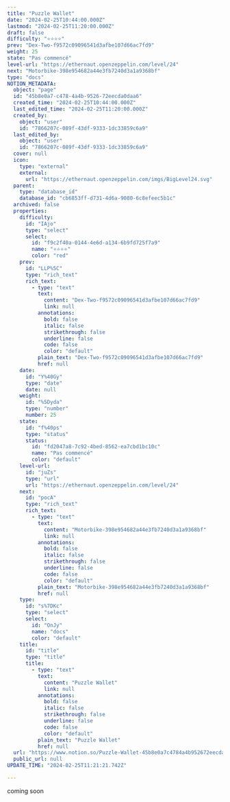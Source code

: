 ```yaml
---
title: "Puzzle Wallet"
date: "2024-02-25T10:44:00.000Z"
lastmod: "2024-02-25T11:20:00.000Z"
draft: false
difficulty: "⭐⭐⭐⭐"
prev: "Dex-Two-f9572c09096541d3afbe107d66ac7fd9"
weight: 25
state: "Pas commencé"
level-url: "https://ethernaut.openzeppelin.com/level/24"
next: "Motorbike-398e954682a44e3fb7240d3a1a9368bf"
type: "docs"
NOTION_METADATA:
  object: "page"
  id: "45b8e0a7-c478-4a4b-9526-72eecda0daa6"
  created_time: "2024-02-25T10:44:00.000Z"
  last_edited_time: "2024-02-25T11:20:00.000Z"
  created_by:
    object: "user"
    id: "7866207c-089f-43df-9333-1dc33859c6a9"
  last_edited_by:
    object: "user"
    id: "7866207c-089f-43df-9333-1dc33859c6a9"
  cover: null
  icon:
    type: "external"
    external:
      url: "https://ethernaut.openzeppelin.com/imgs/BigLevel24.svg"
  parent:
    type: "database_id"
    database_id: "cb6853ff-d731-4d6a-9080-6c8efeec5b1c"
  archived: false
  properties:
    difficulty:
      id: "IAjo"
      type: "select"
      select:
        id: "f9c2f40a-0144-4e6d-a134-6b9fd725f7a9"
        name: "⭐⭐⭐⭐"
        color: "red"
    prev:
      id: "LLP%5C"
      type: "rich_text"
      rich_text:
        - type: "text"
          text:
            content: "Dex-Two-f9572c09096541d3afbe107d66ac7fd9"
            link: null
          annotations:
            bold: false
            italic: false
            strikethrough: false
            underline: false
            code: false
            color: "default"
          plain_text: "Dex-Two-f9572c09096541d3afbe107d66ac7fd9"
          href: null
    date:
      id: "Y%40Gy"
      type: "date"
      date: null
    weight:
      id: "%5Dyda"
      type: "number"
      number: 25
    state:
      id: "f%40ps"
      type: "status"
      status:
        id: "fd2047a8-7c92-4bed-8562-ea7cbd1bc10c"
        name: "Pas commencé"
        color: "default"
    level-url:
      id: "juZs"
      type: "url"
      url: "https://ethernaut.openzeppelin.com/level/24"
    next:
      id: "pocA"
      type: "rich_text"
      rich_text:
        - type: "text"
          text:
            content: "Motorbike-398e954682a44e3fb7240d3a1a9368bf"
            link: null
          annotations:
            bold: false
            italic: false
            strikethrough: false
            underline: false
            code: false
            color: "default"
          plain_text: "Motorbike-398e954682a44e3fb7240d3a1a9368bf"
          href: null
    type:
      id: "s%7DKc"
      type: "select"
      select:
        id: "OnJy"
        name: "docs"
        color: "default"
    title:
      id: "title"
      type: "title"
      title:
        - type: "text"
          text:
            content: "Puzzle Wallet"
            link: null
          annotations:
            bold: false
            italic: false
            strikethrough: false
            underline: false
            code: false
            color: "default"
          plain_text: "Puzzle Wallet"
          href: null
  url: "https://www.notion.so/Puzzle-Wallet-45b8e0a7c4784a4b952672eecda0daa6"
  public_url: null
UPDATE_TIME: "2024-02-25T11:21:21.742Z"

---
```

<link rel="stylesheet" href="https://cdn.jsdelivr.net/npm/katex@0.16.2/dist/katex.min.css" integrity="sha384-bYdxxUwYipFNohQlHt0bjN/LCpueqWz13HufFEV1SUatKs1cm4L6fFgCi1jT643X" crossorigin="anonymous">


coming soon

